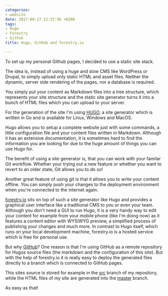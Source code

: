 ```yaml
---
categories:
- website
date: 2017-09-27 22:57:56 +0200
tags:
- Hugo
- Forestry
- Github
title: Hugo, GitHub and forestry.io

---
```



To set up my personal Github pages, I decided to use a static site stack.

The idea is, instead of using a huge and slow CMS like WordPress or Drupal, to simply upload only static HTML and asset files. Neither the dynamic, server side rendering of the pages, nor a database is required.

You simply put your content as Markdown files into a tree structure, which represents your site structure and the static site generator turns it into a bunch of HTML files which you can upload to your server.

For the generation of the site I'm using [HUGO](https://gohugo.io), a site generator which is written in Go and is available for Linux, Windows and MacOS.

Hugo allows you to setup a complete website just with some commands, a little configuration file and your content files written in Markdown. Although it has an extensive documentation, it is sometimes hard to find the information you are looking for due to the huge amount of things you can use Hugo for.

The benefit of using a site generator is, that you can work with your familar Git workflow. Whether your trying out a new feature or whether you want to revert to an older state, Git allows you to do so!

Another great feature of using git is that it allows you to write your content offline. You can simply push your changes to the deployment environment when you're connected to the internet again.

[forestry.io](https://forestry.io) sits on top of such a site generator like Hugo and provides a graphical user interface like a traditional CMS to you or even your team. Although you don't need a GUI to run Hugo, it is a very handy way to edit your content for example from your mobile phone (like I'm doing now) as it features a content editor with WYSIWYG preview, a simplified process of publishing your changes and much more. In contrast to Hugo itself, which runs on your local development machine, forestry.io is a hosted service which is free for personal use.

But why [GitHub](https://github.com)? One reason is that I'm using GitHub as a remote repository for Hugos source files (the markdown and the configuration of this site). But with the help of forestry.io it is really easy to deploy the generated files directly to a branch which is connected to GitHub pages.

This sites source is stored for example in the [src](https://github.com/dubst3pp4/dubst3pp4.github.io/tree/src?files=1) branch of my repository, while the HTML files of my site are generated into the [master](https://github.com/dubst3pp4/dubst3pp4.github.io/tree/master?files=1) branch.

As easy as that!